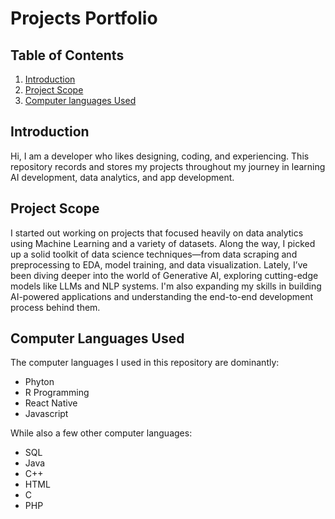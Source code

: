 # Projects Portfolio
## Table of Contents
1. [Introduction](#introduction)
2. [Project Scope](#project-scope)
3. [Computer languages Used](#computer-languages-used)

## Introduction
Hi, I am a developer who likes designing, coding, and experiencing. This repository records and stores my projects throughout my journey in learning AI development, data analytics, and app development.

## Project Scope
I started out working on projects that focused heavily on data analytics using Machine Learning and a variety of datasets. Along the way, I picked up a solid toolkit of data science techniques—from data scraping and preprocessing to EDA, model training, and data visualization. Lately, I’ve been diving deeper into the world of Generative AI, exploring cutting-edge models like LLMs and NLP systems. I'm also expanding my skills in building AI-powered applications and understanding the end-to-end development process behind them.

## Computer Languages Used
The computer languages I used in this repository are dominantly:
- Phyton
- R Programming
- React Native
- Javascript

While also a few other computer languages:
- SQL
- Java
- C++
- HTML
- C
- PHP

